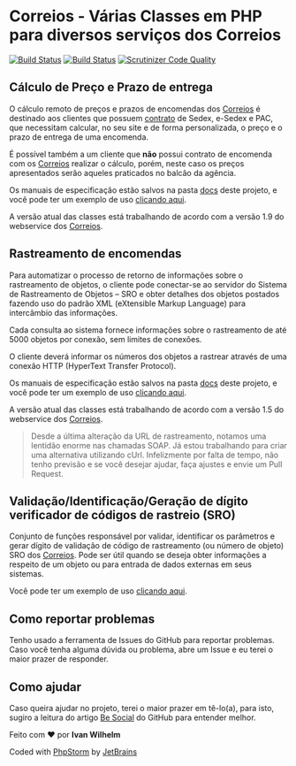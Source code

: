 # Correios - Várias Classes em PHP para diversos serviços dos Correios

[![Build Status](https://travis-ci.org/ivanwhm/correios.svg)](https://travis-ci.org/ivanwhm/correios)
[![Build Status](https://scrutinizer-ci.com/g/ivanwhm/correios/badges/build.png?b=master)](https://scrutinizer-ci.com/g/ivanwhm/correios/build-status/master)
[![Scrutinizer Code Quality](https://scrutinizer-ci.com/g/ivanwhm/correios/badges/quality-score.png?b=master)](https://scrutinizer-ci.com/g/ivanwhm/correios/?branch=master)

## Cálculo de Preço e Prazo de entrega

O cálculo remoto de preços e prazos de encomendas dos [Correios](http://www.correios.com.br) é destinado aos clientes que possuem [contrato](http://www.correios.com.br/para-sua-empresa/servicos-para-o-seu-contrato) de Sedex, e-Sedex e PAC, que necessitam calcular, no seu site e de forma personalizada, o preço e o prazo de entrega de uma encomenda.

É possível também a um cliente que **não** possui contrato de encomenda com os [Correios](http://www.correios.com.br) realizar o cálculo, porém, neste caso os preços apresentados serão aqueles praticados no balcão da agência.

Os manuais de especificação estão salvos na pasta [docs](/docs/delivery_and_price) deste projeto, e você pode ter um exemplo de uso [clicando aqui](/examples/delivery_and_price_calculation.php).

A versão atual das classes está trabalhando de acordo com a versão 1.9 do webservice dos [Correios](http://www.correios.com.br).


## Rastreamento de encomendas

Para automatizar o processo de retorno de informações sobre o rastreamento de objetos, o cliente pode conectar-se ao servidor do Sistema de Rastreamento de Objetos – SRO e obter detalhes dos objetos postados fazendo uso do padrão XML (eXtensible Markup Language) para intercâmbio das informações.

Cada consulta ao sistema fornece informações sobre o rastreamento de até 5000 objetos por conexão, sem limites de conexões.

O cliente deverá informar os números dos objetos a rastrear através de uma conexão HTTP (HyperText Transfer Protocol).

Os manuais de especificação estão salvos na pasta [docs](/docs/rastreamento) deste projeto, e você pode ter um exemplo de uso [clicando aqui](/examples/rastreamento_objeto.php).

A versão atual das classes está trabalhando de acordo com a versão 1.5 do webservice dos [Correios](http://www.correios.com.br).

> Desde a última alteração da URL de rastreamento, notamos uma lentidão enorme nas chamadas SOAP. Já estou trabalhando para criar uma alternativa utilizando cUrl. Infelizmente por falta de tempo, não tenho previsão e se você desejar ajudar, faça ajustes e envie um Pull Request.


## Validação/Identificação/Geração de dígito verificador de códigos de rastreio (SRO)

Conjunto de funções responsável por validar, identificar os parâmetros e gerar dígito de validação
de código de rastreamento (ou número de objeto) SRO dos [Correios](http://www.correios.com.br). Pode ser útil quando se deseja obter informações a respeito de um objeto ou para entrada de dados externas em seus sistemas.

Você pode ter um exemplo de uso [clicando aqui](/examples/sro_information.php).

## Como reportar problemas

Tenho usado a ferramenta de Issues do GitHub para reportar problemas. Caso você tenha alguma dúvida ou problema, abre um Issue e eu terei o maior prazer de responder.

## Como ajudar

Caso queira ajudar no projeto, terei o maior prazer em tê-lo(a), para isto, sugiro a leitura do artigo [Be Social](https://help.github.com/articles/be-social/) do GitHub para entender melhor.


Feito com &hearts; por **Ivan Wilhelm**

Coded with [PhpStorm](https://www.jetbrains.com/phpstorm/) by [JetBrains](https://www.jetbrains.com/)